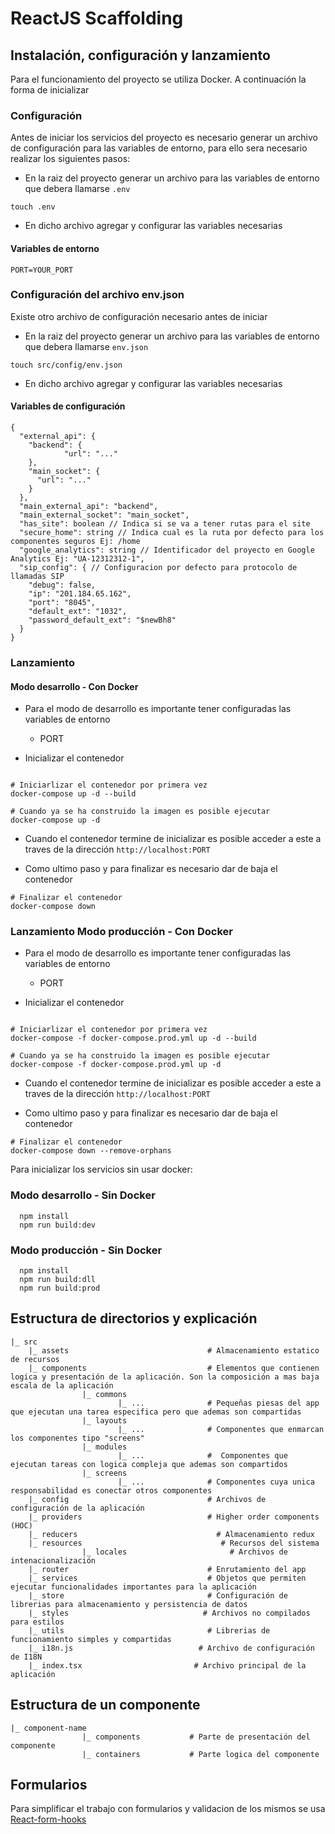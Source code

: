 # ReactJS Scaffolding

## Instalación, configuración y lanzamiento

Para el funcionamiento del proyecto se utiliza Docker. A continuación la forma de inicializar

### Configuración

Antes de iniciar los servicios del proyecto es necesario generar un archivo de configuración para las variables de entorno, para ello sera necesario realizar los siguientes pasos:

- En la raiz del proyecto generar un archivo para las variables de entorno que debera llamarse `.env`

```
touch .env
```
- En dicho archivo agregar y configurar las variables necesarias

#### Variables de entorno

```
PORT=YOUR_PORT
```

### Configuración del archivo env.json

Existe otro archivo de configuración necesario antes de iniciar

- En la raiz del proyecto generar un archivo para las variables de entorno que debera llamarse `env.json`

```
touch src/config/env.json
```

- En dicho archivo agregar y configurar las variables necesarias

#### Variables de configuración

```
{
  "external_api": {
    "backend": {
			"url": "..."
    },
    "main_socket": {
      "url": "..."
    }
  },
  "main_external_api": "backend",
  "main_external_socket": "main_socket",
  "has_site": boolean // Indica si se va a tener rutas para el site
  "secure_home": string // Indica cual es la ruta por defecto para los componentes seguros Ej: /home
  "google_analytics": string // Identificador del proyecto en Google Analytics Ej: "UA-12312312-1",
  "sip_config": { // Configuracion por defecto para protocolo de llamadas SIP
    "debug": false,
    "ip": "201.184.65.162",
    "port": "8045",
    "default_ext": "1032",
    "password_default_ext": "$newBh8"
  }
}
```

### Lanzamiento

#### Modo desarrollo - Con Docker

- Para el modo de desarrollo es importante tener configuradas las variables de entorno 
  - PORT

- Inicializar el contenedor

```

# Iniciarlizar el contenedor por primera vez
docker-compose up -d --build

# Cuando ya se ha construido la imagen es posible ejecutar
docker-compose up -d

```

- Cuando el contenedor termine de inicializar es posible acceder a este a traves de la dirección `http://localhost:PORT`

- Como ultimo paso y para finalizar es necesario dar de baja el contenedor

```
# Finalizar el contenedor
docker-compose down
```

### Lanzamiento Modo producción - Con Docker

- Para el modo de desarrollo es importante tener configuradas las variables de entorno 
  - PORT

- Inicializar el contenedor

```

# Iniciarlizar el contenedor por primera vez
docker-compose -f docker-compose.prod.yml up -d --build

# Cuando ya se ha construido la imagen es posible ejecutar
docker-compose -f docker-compose.prod.yml up -d

```

- Cuando el contenedor termine de inicializar es posible acceder a este a traves de la dirección `http://localhost:PORT`

- Como ultimo paso y para finalizar es necesario dar de baja el contenedor

```
# Finalizar el contenedor
docker-compose down --remove-orphans

```

Para inicializar los servicios sin usar docker: 

### Modo desarrollo - Sin Docker

```
  npm install
  npm run build:dev

```

### Modo producción - Sin Docker

```
  npm install
  npm run build:dll
  npm run build:prod
```

## Estructura de directorios y explicación

```
|_ src
    |_ assets                               # Almacenamiento estatico de recursos
    |_ components                           # Elementos que contienen logica y presentación de la aplicación. Son la composición a mas baja escala de la aplicación
                |_ commons
                        |_ ...              # Pequeñas piesas del app que ejecutan una tarea especifica pero que ademas son compartidas
                |_ layouts
                        |_ ...              # Componentes que enmarcan los componentes tipo "screens"
                |_ modules
                        |_ ...              #  Componentes que ejecutan tareas con logica compleja que ademas son compartidos 
                |_ screens
                        |_ ...              # Componentes cuya unica responsabilidad es conectar otros componentes
    |_ config                               # Archivos de configuración de la aplicación
    |_ providers                            # Higher order components (HOC)
	|_ reducers                               # Almacenamiento redux
	|_ resources                               # Recursos del sistema
				|_ locales                       # Archivos de intenacionalización
    |_ router                               # Enrutamiento del app
    |_ services                             # Objetos que permiten ejecutar funcionalidades importantes para la aplicación
    |_ store                                # Configuración de librerias para almacenamiento y persistencia de datos
	|_ styles                              # Archivos no compilados para estilos
    |_ utils                                # Librerias de funcionamiento simples y compartidas 
	|_ i18n.js                            # Archivo de configuración de I18N
	|_ index.tsx                         # Archivo principal de la aplicación

```

## Estructura de un componente

```
|_ component-name
                |_ components           # Parte de presentación del componente
                |_ containers           # Parte logica del componente

```

## Formularios

Para simplificar el trabajo con formularios y validacion de los mismos se usa [React-form-hooks](https://react-hook-form.com/get-started)
